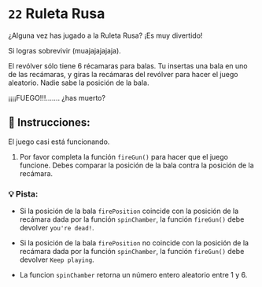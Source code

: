 # `22` Ruleta Rusa 

¿Alguna vez has jugado a la Ruleta Rusa? ¡Es muy divertido! 

Si logras sobrevivir (muajajajajaja).

El revólver sólo tiene 6 récamaras para balas. Tu insertas una bala en uno de las recámaras, y giras la recámaras del revólver para hacer el juego aleatorio. Nadie sabe la posición de la bala.

¡¡¡¡FUEGO!!!....... ¿has muerto?

## :pencil: Instrucciones:

El juego casi está funcionando.

1. Por favor completa la función `fireGun()` para hacer que el juego funcione. Debes comparar la posición de la bala contra la posición de la recámara.


### :bulb: Pista:

- Si la posición de la bala `firePosition` coincide con la posición de la recámara dada por la función `spinChamber`, la función `fireGun()` debe devolver `you're dead!`.

- Si la posición de la bala `firePosition` no coincide con la posición de la recámara dada por la función `spinChamber`, la función `fireGun()` debe devolver `Keep playing`.

- La funcion `spinChamber` retorna un número entero aleatorio entre 1 y 6.
